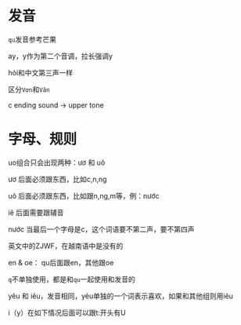 # 发音











`qu`发音参考芒果







ay，y作为第二个音调，拉长强调y

hỏi和中文第三声一样







区分`Vơn`和`Vân`








c ending sound -> upper tone

# 字母、规则

uo组合只会出现两种：ươ  和  uô

ươ  后面必须跟东西，比如c,n,ng

uô  后面必须跟东西，比如跟n,ng,m等，例：nước

iê 后面需要跟辅音

nước   当最后一个字母是c，这个词语要不第二声，要不第四声

英文中的ZJWF，在越南语中是没有的

en & oe： qu后面跟en，其他跟oe

`q`不单独使用，都是和`qu`一起使用和发音的











yêu 和 iêu，发音相同，yêu单独的一个词表示喜欢，如果和其他组则用iêu







i（y）在如下情况后面可以跟t:开头有U



